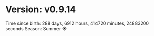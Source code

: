 # Version: v0.9.14
Time since birth: 288 days, 6912 hours, 414720 minutes, 24883200 seconds
Season: Summer ☀️

